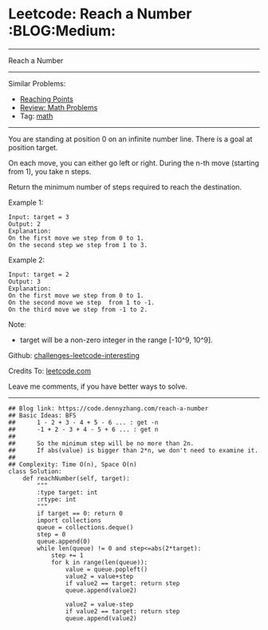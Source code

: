 # Leetcode: Reach a Number     :BLOG:Medium:


---

Reach a Number  

---

Similar Problems:  
-   [Reaching Points](https://code.dennyzhang.com/reaching-points)
-   [Review: Math Problems](https://code.dennyzhang.com/review-math)
-   Tag: [math](https://code.dennyzhang.com/tag/math)

---

You are standing at position 0 on an infinite number line. There is a goal at position target.  

On each move, you can either go left or right. During the n-th move (starting from 1), you take n steps.  

Return the minimum number of steps required to reach the destination.  

Example 1:  

    Input: target = 3
    Output: 2
    Explanation:
    On the first move we step from 0 to 1.
    On the second step we step from 1 to 3.

Example 2:  

    Input: target = 2
    Output: 3
    Explanation:
    On the first move we step from 0 to 1.
    On the second move we step  from 1 to -1.
    On the third move we step from -1 to 2.

Note:  
-   target will be a non-zero integer in the range [-10^9, 10^9].

Github: [challenges-leetcode-interesting](https://github.com/DennyZhang/challenges-leetcode-interesting/tree/master/reach-a-number)  

Credits To: [leetcode.com](https://leetcode.com/problems/reach-a-number/description/)  

Leave me comments, if you have better ways to solve.  

---

    ## Blog link: https://code.dennyzhang.com/reach-a-number
    ## Basic Ideas: BFS
    ##      1 - 2 + 3 - 4 + 5 - 6 ... : get -n
    ##      -1 + 2 - 3 + 4 - 5 + 6 ... : get n
    ##
    ##      So the minimum step will be no more than 2n.
    ##      If abs(value) is bigger than 2*n, we don't need to examine it.
    ##
    ## Complexity: Time O(n), Space O(n)
    class Solution:
        def reachNumber(self, target):
            """
            :type target: int
            :rtype: int
            """
            if target == 0: return 0
            import collections
            queue = collections.deque()
            step = 0
            queue.append(0)
            while len(queue) != 0 and step<=abs(2*target):
                step += 1
                for k in range(len(queue)):
                    value = queue.popleft()
                    value2 = value+step
                    if value2 == target: return step
                    queue.append(value2)
    
                    value2 = value-step
                    if value2 == target: return step
                    queue.append(value2)